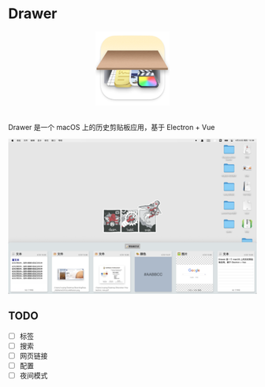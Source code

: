 # Drawer
<div align=center><img width="150" height="150" src="./build/icons/icon_512x512.png"/></div>
<br/>

Drawer 是一个 macOS 上的历史剪贴板应用，基于 Electron + Vue

![img-1](./img/img-1.png)

## TODO
- [ ] 标签
- [ ] 搜索
- [ ] 网页链接
- [ ] 配置
- [ ] 夜间模式
